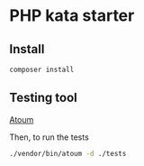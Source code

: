 # PHP kata starter

## Install
```bash
composer install
```

## Testing tool
[Atoum](http://docs.atoum.org)


Then, to run the tests
```bash
./vendor/bin/atoum -d ./tests
```

